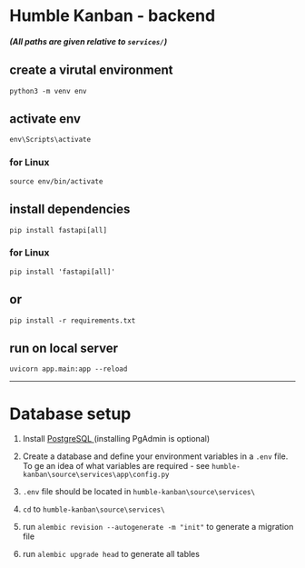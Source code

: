 # Humble Kanban - backend

##### (All paths are given relative to `services/`)

## create a virutal environment
`python3 -m venv env`

## activate env
`env\Scripts\activate`

### for Linux
`source env/bin/activate`

## install dependencies
`pip install fastapi[all]`

### for Linux
`pip install 'fastapi[all]'`

## or
`pip install -r requirements.txt`

## run on local server
`uvicorn app.main:app --reload`

---
# Database setup
1. Install [PostgreSQL ](https://www.postgresql.org/download/) (installing PgAdmin is optional)


2. Create a database and define your environment variables in a `.env` file. To ge an idea of what variables are required - see `humble-kanban\source\services\app\config.py` 

3. `.env` file should be located in `humble-kanban\source\services\`

4. `cd` to `humble-kanban\source\services\`

5. run `alembic revision --autogenerate -m "init"` to generate a migration file

6. run `alembic upgrade head` to generate all tables
